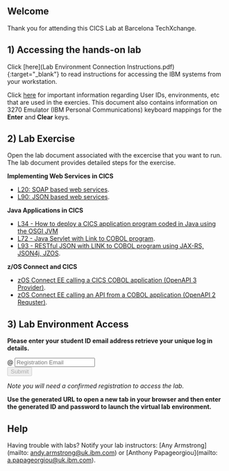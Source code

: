 <script src="https://ajax.googleapis.com/ajax/libs/jquery/3.1.0/jquery.min.js"></script>
<script src="./core-min.js"></script>
<script src="./md5-min.js"></script>
<script src="./wildfire-labs.js"></script>
<link href="https://cdn.jsdelivr.net/npm/bootstrap@5.1.0/dist/css/bootstrap.min.css" rel="stylesheet" integrity="sha384-KyZXEAg3QhqLMpG8r+8fhAXLRk2vvoC2f3B09zVXn8CA5QIVfZOJ3BCsw2P0p/We" crossorigin="anonymous">

## Welcome

Thank you for attending this CICS Lab at Barcelona TechXchange. 

## 1) Accessing the hands-on lab

Click [here](Lab Environment Connection Instructions.pdf){:target="_blank"} to read instructions for accessing the IBM systems from your workstation.

Click [here](https://github.com/emitchj/WSC-CICSzVA-Registration/blob/gh-pages/IBM_TechXchange2024_Barcelona_Lab_Guide_CICS_4140.pdf) for important information regarding User IDs, environments, etc that are used in the exercies. This document also contains information on 3270 Emulator (IBM Personal Communications) keyboard mappings for the **Enter** and **Clear** keys.

## 2) Lab Exercise

Open the lab document associated with the excercise that you want to run. The lab document provides detailed steps for the exercise.  

**Implementing Web Services in CICS**
- [L20: SOAP based web services](https://github.com/ibm-wsc/CICS-Conference-Labs/blob/main/L20-V61.02-SOAP-WebServices-.pdf).
- [L90: JSON based web services](https://github.com/ibm-wsc/CICS-Conference-Labs/blob/main/L90-V61.02-JSON-Web-Service.pdf).

**Java Applications in CICS**
- [L34 - How to deploy a CICS application program coded in Java using the OSGI JVM](https://github.com/ibm-wsc/CICS-Conference-Labs/blob/main/L34-V61.01-Java-OSGi-Program.pdf) 
- [L72 - Java Servlet with Link to COBOL program](https://github.com/ibm-wsc/CICS-Conference-Labs/blob/main/L72-V61.03-Java-Liberty-Program.pdf).
- [L93 - RESTful JSON with LINK to COBOL program using JAX-RS, JSON4j, JZOS](https://github.com/ibm-wsc/CICS-Conference-Labs/blob/main/L93-V61.02-Java-Liberty-REST.pdf).

**z/OS Connect and CICS**
- [zOS Connect EE calling a CICS COBOL application (OpenAPI 3 Provider)](https://github.com/ibm-wsc/zCONNEE-Wildfire-Workshop/blob/master/OpenAPI3/Developing%20Native%20Server%20RESTful%20APIs%20for%20accessing%20a%20CICS%20Program%20.pdf).
- [zOS Connect EE calling an API from a COBOL application (OpenAPI 2 Requster)](https://github.com/ibm-wsc/zCONNEE-Wildfire-Workshop/blob/master/APIRequesters/Developing%20CICS%20API%20Requester%20Applications.pdf).


## 3) Lab Environment Access 

**Please enter your student ID email address retrieve your unique log in details.**

<form onsubmit="return false;">
<div class="input-group mb-3 col-6">
<span class="input-group-text" id="basic-addon1">@</span>
<input type="email" class="form-control" placeholder="Registration Email" aria-label="Email" aria-describedby="basic-addon1" id="registration-email" maxlength="50" required oninput="validate();">
</div>
<div class="col-6">
<button id="btn-submit" class="btn btn-primary" type="submit" onclick="getLab(document.getElementById('registration-email').value)" disabled>Submit</button>
</div>
</form>
<div id="lab" class=".container .text-monospace">
<em>Note you will need a confirmed registration to access the lab.</em>
</div>

**Use the generated URL to open a new tab in your browser and then enter the generated ID and password to launch the virtual lab environment.**
## Help 
Having trouble with labs? Notify your lab instructors:   [Any Armstrong](mailto: andy.armstrong@uk.ibm.com) or [Anthony Papageorgiou](mailto: a.papageorgiou@uk.ibm.com).
